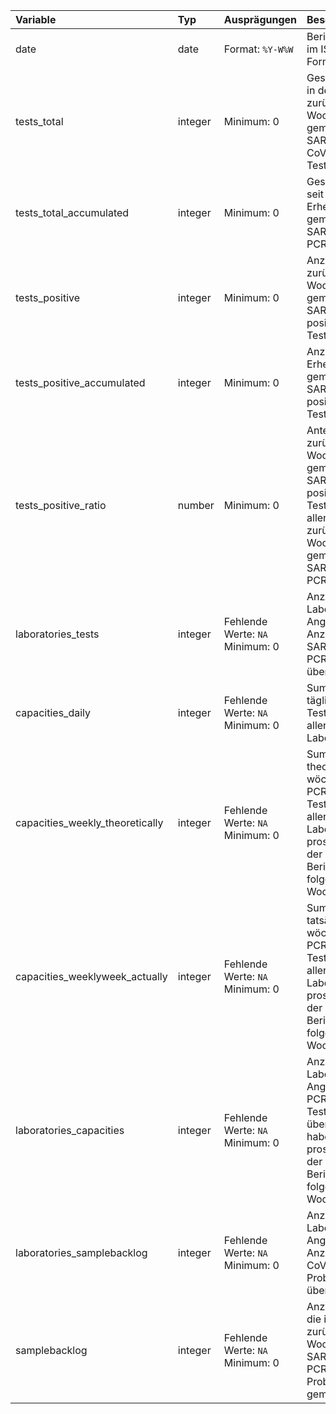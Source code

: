 | Variable                        | Typ     | Ausprägungen                       | Beschreibung                                                                                                                                                      |
|:--------------------------------|:--------|:-----------------------------------|:------------------------------------------------------------------------------------------------------------------------------------------------------------------|
| date                            | date    | Format: `%Y-W%W`                   | Berichtswoche im ISO-8601 Format                                                                                                                                  |
| tests_total                     | integer | Minimum: 0                         | Gesamtzahl der in der zurückliegende Woche gemeldeten SARS-SARS-CoV-2-PCR-Testungen                                                                               |
| tests_total_accumulated         | integer | Minimum: 0                         | Gesamtzahl der seit Erhebungsbeginn gemeldeten SARS-CoV-2-PCR-Testungen                                                                                           |
| tests_positive                  | integer | Minimum: 0                         | Anzahl der in der zurückliegende Woche gemeldeten SARS-CoV-2-positiven PCR-Testungen                                                                              |
| tests_positive_accumulated      | integer | Minimum: 0                         | Anzahl der seit Erhebungsbeginn gemeldeten SARS-CoV-2-positiven PCR-Testungen                                                                                     |
| tests_positive_ratio            | number  | Minimum: 0                         | Anteil der in der zurückliegende Woche gemeldeten SARS-CoV-2-positiven PCR-Testungen an allen der in der zurückliegende Woche gemeldeten SARS-CoV-2-PCR-Testungen |
| laboratories_tests              | integer | Fehlende Werte: `NA`<br>Minimum: 0 | Anzahl der Labore die Angeben zur Anzahl ihrer SARS-CoV-2-PCR-Testungen übermittelt haben                                                                         |
| capacities_daily                | integer | Fehlende Werte: `NA`<br>Minimum: 0 | Summe der täglichen PCR-Testkapazitäten aller meldenden Labore                                                                                                    |
| capacities_weekly_theoretically | integer | Fehlende Werte: `NA`<br>Minimum: 0 | Summe der theoretischen wöchentlichen PCR-Testkapazitäten aller meldenden Labore. Angabe prospektiv für die der Berichtswoche folgenden Woche.                    |
| capacities_weeklyweek_actually  | integer | Fehlende Werte: `NA`<br>Minimum: 0 | Summe der tatsächlichen wöchentlichen PCR-Testkapazitäten aller meldenden Labore. Angabe prospektiv für die der Berichtswoche folgenden Woche.                    |
| laboratories_capacities         | integer | Fehlende Werte: `NA`<br>Minimum: 0 | Anzahl der Labore die Angeben zur  PCR-Testkapazitäten übermittelt haben. Angabe prospektiv für die der Berichtswoche folgenden Woche.                            |
| laboratories_samplebacklog      | integer | Fehlende Werte: `NA`<br>Minimum: 0 | Anzahl der Labore die Angeben zur Anzahl an SARS-CoV-2-PCR-Probenrückstau übermittelt haben                                                                       |
| samplebacklog                   | integer | Fehlende Werte: `NA`<br>Minimum: 0 | Anzahl an Proben die in der zurückliegende Woche als im SARS-CoV-2-PCR-Probenrückstau gemeldet wurden                                                             |